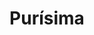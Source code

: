 ---
title: Purísima
name: purisima
type: game
description: Un juego móvil basado en las festividades nicaraguenses de la Purísima.
platforms: android
price: free
status: En desarrollo
image_path: https://raw.githubusercontent.com/mimg2805/purisima/master/android/assets/purisima.png
---